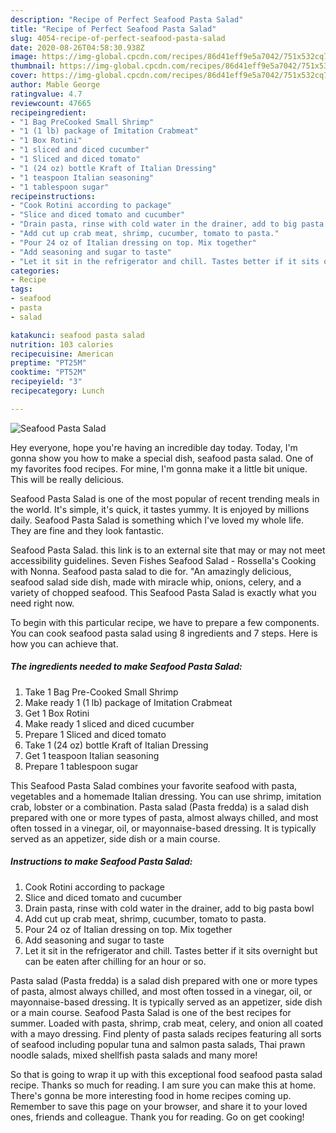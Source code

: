 ```yaml
---
description: "Recipe of Perfect Seafood Pasta Salad"
title: "Recipe of Perfect Seafood Pasta Salad"
slug: 4054-recipe-of-perfect-seafood-pasta-salad
date: 2020-08-26T04:58:30.938Z
image: https://img-global.cpcdn.com/recipes/86d41eff9e5a7042/751x532cq70/seafood-pasta-salad-recipe-main-photo.jpg
thumbnail: https://img-global.cpcdn.com/recipes/86d41eff9e5a7042/751x532cq70/seafood-pasta-salad-recipe-main-photo.jpg
cover: https://img-global.cpcdn.com/recipes/86d41eff9e5a7042/751x532cq70/seafood-pasta-salad-recipe-main-photo.jpg
author: Mable George
ratingvalue: 4.7
reviewcount: 47665
recipeingredient:
- "1 Bag PreCooked Small Shrimp"
- "1 (1 lb) package of Imitation Crabmeat"
- "1 Box Rotini"
- "1 sliced and diced cucumber"
- "1 Sliced and diced tomato"
- "1 (24 oz) bottle Kraft of Italian Dressing"
- "1 teaspoon Italian seasoning"
- "1 tablespoon sugar"
recipeinstructions:
- "Cook Rotini according to package"
- "Slice and diced tomato and cucumber"
- "Drain pasta, rinse with cold water in the drainer, add to big pasta bowl"
- "Add cut up crab meat, shrimp, cucumber, tomato to pasta."
- "Pour 24 oz of Italian dressing on top. Mix together"
- "Add seasoning and sugar to taste"
- "Let it sit in the refrigerator and chill. Tastes better if it sits overnight but can be eaten after chilling for an hour or so."
categories:
- Recipe
tags:
- seafood
- pasta
- salad

katakunci: seafood pasta salad 
nutrition: 103 calories
recipecuisine: American
preptime: "PT25M"
cooktime: "PT52M"
recipeyield: "3"
recipecategory: Lunch

---
```



![Seafood Pasta Salad](https://img-global.cpcdn.com/recipes/86d41eff9e5a7042/751x532cq70/seafood-pasta-salad-recipe-main-photo.jpg)

Hey everyone, hope you're having an incredible day today. Today, I'm gonna show you how to make a special dish, seafood pasta salad. One of my favorites food recipes. For mine, I'm gonna make it a little bit unique. This will be really delicious.

Seafood Pasta Salad is one of the most popular of recent trending meals in the world. It's simple, it's quick, it tastes yummy. It is enjoyed by millions daily. Seafood Pasta Salad is something which I've loved my whole life. They are fine and they look fantastic.

Seafood Pasta Salad. this link is to an external site that may or may not meet accessibility guidelines. Seven Fishes Seafood Salad - Rossella&#39;s Cooking with Nonna. Seafood pasta salad to die for. &#34;An amazingly delicious, seafood salad side dish, made with miracle whip, onions, celery, and a variety of chopped seafood. This Seafood Pasta Salad is exactly what you need right now.


To begin with this particular recipe, we have to prepare a few components. You can cook seafood pasta salad using 8 ingredients and 7 steps. Here is how you can achieve that.

<!--inarticleads1-->

##### The ingredients needed to make Seafood Pasta Salad:

1. Take 1 Bag Pre-Cooked Small Shrimp
1. Make ready 1 (1 lb) package of Imitation Crabmeat
1. Get 1 Box Rotini
1. Make ready 1 sliced and diced cucumber
1. Prepare 1 Sliced and diced tomato
1. Take 1 (24 oz) bottle Kraft of Italian Dressing
1. Get 1 teaspoon Italian seasoning
1. Prepare 1 tablespoon sugar


This Seafood Pasta Salad combines your favorite seafood with pasta, vegetables and a homemade Italian dressing. You can use shrimp, imitation crab, lobster or a combination. Pasta salad (Pasta fredda) is a salad dish prepared with one or more types of pasta, almost always chilled, and most often tossed in a vinegar, oil, or mayonnaise-based dressing. It is typically served as an appetizer, side dish or a main course. 

<!--inarticleads2-->

##### Instructions to make Seafood Pasta Salad:

1. Cook Rotini according to package
1. Slice and diced tomato and cucumber
1. Drain pasta, rinse with cold water in the drainer, add to big pasta bowl
1. Add cut up crab meat, shrimp, cucumber, tomato to pasta.
1. Pour 24 oz of Italian dressing on top. Mix together
1. Add seasoning and sugar to taste
1. Let it sit in the refrigerator and chill. Tastes better if it sits overnight but can be eaten after chilling for an hour or so.


Pasta salad (Pasta fredda) is a salad dish prepared with one or more types of pasta, almost always chilled, and most often tossed in a vinegar, oil, or mayonnaise-based dressing. It is typically served as an appetizer, side dish or a main course. Seafood Pasta Salad is one of the best recipes for summer. Loaded with pasta, shrimp, crab meat, celery, and onion all coated with a mayo dressing. Find plenty of pasta salads recipes featuring all sorts of seafood including popular tuna and salmon pasta salads, Thai prawn noodle salads, mixed shellfish pasta salads and many more! 

So that is going to wrap it up with this exceptional food seafood pasta salad recipe. Thanks so much for reading. I am sure you can make this at home. There's gonna be more interesting food in home recipes coming up. Remember to save this page on your browser, and share it to your loved ones, friends and colleague. Thank you for reading. Go on get cooking!
